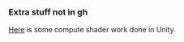 ### Extra stuff not in gh
[Here](https://www.youtube.com/watch?v=l-1H0u8_iYI) is some compute shader work done in Unity.
